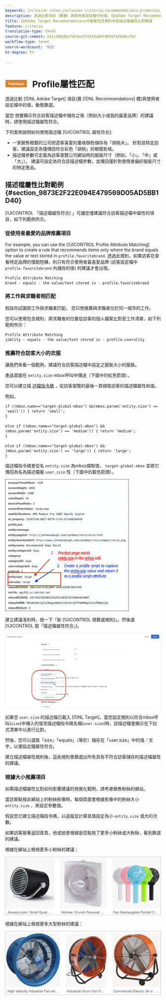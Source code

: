 ```yaml
---
keywords: inclusion rules;inclusion criteria;recommendations;promotion;promotions;dynamic filtering;dynamic;profile attribute matching
description: 透過比較項目（實體）與使用者設定檔中的值，在Adobe Target Recommendations中動態篩選。
title: 在Adobe Target Recommendations中動態包含規則中依描述檔屬性比對篩選
feature: criteria
translation-type: tm+mt
source-git-commit: b51c980d8e7db3ee574350a04f9056fe5b00a703
workflow-type: tm+mt
source-wordcount: '631'
ht-degree: 5%

---
```



# ![PREMIUM](/help/assets/premium.png) Profile屬性匹配

透過比較 [!DNL Adobe Target] 項目(實 [!DNL Recommendations] 體)與使用者設定檔中的值，動態篩選。

當您  想要顯示符合訪客描述檔中儲存之值（例如大小或我的最愛品牌）的建議時，請使用描述檔屬性符合。

下列案例說明如何使用描述檔 [!UICONTROL 屬性符合]:

* 一家銷售眼鏡的公司把遊客喜愛的畫格顏色儲存為「胡桃木」。 針對該特定訪客，建議設定為僅傳回符合彩色「胡桃」的眼鏡影格。
* 描述檔參數可定義為訪客瀏覽公司網站時的服裝尺寸（例如，「小」、「中」或「大」）。 建議可設定為符合該描述檔參數，並傳回僅針對使用者偏好服裝尺寸的特定產品。

## 描述檔屬性比對範例 {#section_9873E2F22E094E479569D05AD5BB1D40}

[!UICONTROL 「描述檔屬性符合] 」可讓您僅建議符合訪客描述檔中屬性的項目，如下列範例所示。

### 從使用者最愛的品牌推薦項目

For example, you can use the [!UICONTROL Profile Attribute Matching] option to create a rule that recommends items only where the brand equals the value or text stored in `profile.favoritebrand`. 透過此規則，如果訪客在查看特定品牌的慢跑短褲，則只有符合使用者最喜愛品牌 (訪客設定檔中 `profile.favoritebrand` 內儲存的值) 的建議才會出現。

```
Profile Attribute Matching
brand - equals - the value/text stored in - profile.favoritebrand
```

### 將工作與求職者相匹配

假設你試圖把工作與求職者匹配。 您只想推薦與求職者位於同一城市的工作。

您可以使用包含規則，將求職者的位置從訪客的個人檔案比對至工作清單，如下列範例所示：

```
Profile Attribute Matching
jobCity - equals - the value/text stored in - profile.usersCity
```

### 推薦符合訪客大小的衣服

讓我們來看一個範例，建議符合訪客描述檔中設定之服裝大小的服裝。

產品頁面在 `entity.size` mbox呼叫中傳送（下圖中的紅色箭頭）。

您可以建立描 [述檔指令碼](/help/c-target/c-visitor-profile/profile-parameters.md) ，從訪客瀏覽的最後一頁擷取訪客的描述檔屬性和值。

例如，

```
if ((mbox.name=="target-global-mbox") &&(mbox.param('entity.size') == 'small')) { return 'small';
}

else if ((mbox.name=="target-global-mbox") &&(mbox.param('entity.size') == 'medium')) { return 'medium';
}

else if ((mbox.name=="target-global-mbox") &&(mbox.param('entity.size') == 'large')) { return 'large';
}
```

描述檔指令碼會從名 `entity.size` 為mbox擷取值， `target-global-mbox` 並將它傳回為名為描述檔屬 `user.size` 性（下圖中的藍色箭頭）。

![大小mbox呼叫](/help/c-recommendations/c-algorithms/assets/size.png)

建立建議准則時，按一下「新 [!UICONTROL 增篩選規則]」，然後選 [!UICONTROL 取「描述檔屬性符合」]。

![描述檔屬性比對圖例](/help/c-recommendations/c-algorithms/assets/profile-attribute-matching.png)

如果您 `user.size` 的描述檔已載入 [!DNL Target]，當您設定規則以符合mbox呼叫(`size`)中傳入的值至描述檔指令碼名稱(`user.size`)時，該描述檔會顯示在下拉式清單中以進行比對。

然後，您可以選取「size」「equals」（等於）儲存在「user.size」中的值／文字，以便設定檔屬性符合。

建立描述檔屬性規則後，這些規則會篩選出所有具有不符合訪客儲存的描述檔屬性的建議。

### 根據大小推薦項目

如需描述檔屬性比對如何影響建議的視覺化範例，請考慮銷售粉絲的網站。

當訪客點按此網站上的粉絲影像時，每個頁面會根據影像中的粉絲大小 `entity.size` ，來設定參數值。

假設您已建立描述檔指令碼，以追蹤並計算其值設定為小 `entity.size` 或大的次數。

如果訪客接著返回首頁，他或她會根據是否點按了更多小粉絲或大粉絲，看到篩選的建議。

根據在網站上檢視更多小粉絲的建議：

![小粉絲建議](/help/c-recommendations/c-algorithms/assets/small-fans.png)

根據在網站上檢視更多大型粉絲的建議：

![大型粉絲建議](/help/c-recommendations/c-algorithms/assets/large-fans.png)